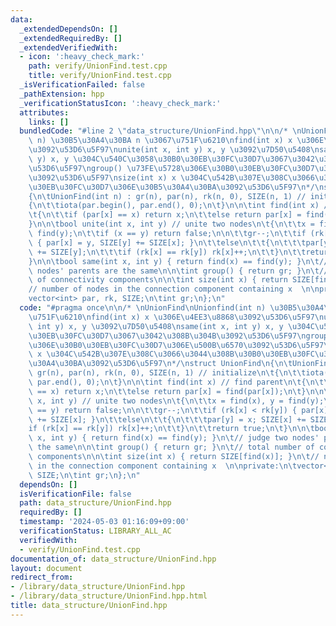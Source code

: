```yaml
---
data:
  _extendedDependsOn: []
  _extendedRequiredBy: []
  _extendedVerifiedWith:
  - icon: ':heavy_check_mark:'
    path: verify/UnionFind.test.cpp
    title: verify/UnionFind.test.cpp
  _isVerificationFailed: false
  _pathExtension: hpp
  _verificationStatusIcon: ':heavy_check_mark:'
  attributes:
    links: []
  bundledCode: "#line 2 \"data_structure/UnionFind.hpp\"\n\n/* \nUnionFind\nUnionfind(int\
    \ n) \u30B5\u30A4\u30BA n \u3067\u751F\u6210\nfind(int x) x \u306E\u4EE3\u8868\
    \u3092\u53D6\u5F97\nunite(int x, int y) x, y \u3092\u7D50\u5408\nsame(int x, int\
    \ y) x, y \u304C\u540C\u3058\u30B0\u30EB\u30FC\u30D7\u3067\u3042\u308B\u304B\u3092\
    \u53D6\u5F97\ngroup() \u73FE\u5728\u306E\u30B0\u30EB\u30FC\u30D7\u306E\u500B\u6570\
    \u3092\u53D6\u5F97\nsize(int x) x \u304C\u542B\u307E\u308C\u3066\u3044\u308B\u30B0\
    \u30EB\u30FC\u30D7\u306E\u30B5\u30A4\u30BA\u3092\u53D6\u5F97\n*/\nstruct UnionFind\n\
    {\n\tUnionFind(int n) : gr(n), par(n), rk(n, 0), SIZE(n, 1) // initialize\n\t\
    {\n\t\tiota(par.begin(), par.end(), 0);\n\t}\n\n\tint find(int x) // find parent\n\
    \t{\n\t\tif (par[x] == x) return x;\n\t\telse return par[x] = find(par[x]);\n\t\
    }\n\n\tbool unite(int x, int y) // unite two nodes\n\t{\n\t\tx = find(x), y =\
    \ find(y);\n\t\tif (x == y) return false;\n\n\t\tgr--;\n\t\tif (rk[x] < rk[y])\
    \ { par[x] = y, SIZE[y] += SIZE[x]; }\n\t\telse\n\t\t{\n\t\t\tpar[y] = x; SIZE[x]\
    \ += SIZE[y];\n\t\t\tif (rk[x] == rk[y]) rk[x]++;\n\t\t}\n\t\treturn true;\n\t\
    }\n\n\tbool same(int x, int y) { return find(x) == find(y); }\n\t// judge two\
    \ nodes' parents are the same\n\n\tint group() { return gr; }\n\t// total number\
    \ of connectivity components\n\n\tint size(int x) { return SIZE[find(x)]; }\n\t\
    // number of nodes in the connection component containing x  \n\nprivate:\n\t\
    vector<int> par, rk, SIZE;\n\tint gr;\n};\n"
  code: "#pragma once\n\n/* \nUnionFind\nUnionfind(int n) \u30B5\u30A4\u30BA n \u3067\
    \u751F\u6210\nfind(int x) x \u306E\u4EE3\u8868\u3092\u53D6\u5F97\nunite(int x,\
    \ int y) x, y \u3092\u7D50\u5408\nsame(int x, int y) x, y \u304C\u540C\u3058\u30B0\
    \u30EB\u30FC\u30D7\u3067\u3042\u308B\u304B\u3092\u53D6\u5F97\ngroup() \u73FE\u5728\
    \u306E\u30B0\u30EB\u30FC\u30D7\u306E\u500B\u6570\u3092\u53D6\u5F97\nsize(int x)\
    \ x \u304C\u542B\u307E\u308C\u3066\u3044\u308B\u30B0\u30EB\u30FC\u30D7\u306E\u30B5\
    \u30A4\u30BA\u3092\u53D6\u5F97\n*/\nstruct UnionFind\n{\n\tUnionFind(int n) :\
    \ gr(n), par(n), rk(n, 0), SIZE(n, 1) // initialize\n\t{\n\t\tiota(par.begin(),\
    \ par.end(), 0);\n\t}\n\n\tint find(int x) // find parent\n\t{\n\t\tif (par[x]\
    \ == x) return x;\n\t\telse return par[x] = find(par[x]);\n\t}\n\n\tbool unite(int\
    \ x, int y) // unite two nodes\n\t{\n\t\tx = find(x), y = find(y);\n\t\tif (x\
    \ == y) return false;\n\n\t\tgr--;\n\t\tif (rk[x] < rk[y]) { par[x] = y, SIZE[y]\
    \ += SIZE[x]; }\n\t\telse\n\t\t{\n\t\t\tpar[y] = x; SIZE[x] += SIZE[y];\n\t\t\t\
    if (rk[x] == rk[y]) rk[x]++;\n\t\t}\n\t\treturn true;\n\t}\n\n\tbool same(int\
    \ x, int y) { return find(x) == find(y); }\n\t// judge two nodes' parents are\
    \ the same\n\n\tint group() { return gr; }\n\t// total number of connectivity\
    \ components\n\n\tint size(int x) { return SIZE[find(x)]; }\n\t// number of nodes\
    \ in the connection component containing x  \n\nprivate:\n\tvector<int> par, rk,\
    \ SIZE;\n\tint gr;\n};\n"
  dependsOn: []
  isVerificationFile: false
  path: data_structure/UnionFind.hpp
  requiredBy: []
  timestamp: '2024-05-03 01:16:09+09:00'
  verificationStatus: LIBRARY_ALL_AC
  verifiedWith:
  - verify/UnionFind.test.cpp
documentation_of: data_structure/UnionFind.hpp
layout: document
redirect_from:
- /library/data_structure/UnionFind.hpp
- /library/data_structure/UnionFind.hpp.html
title: data_structure/UnionFind.hpp
---
```

